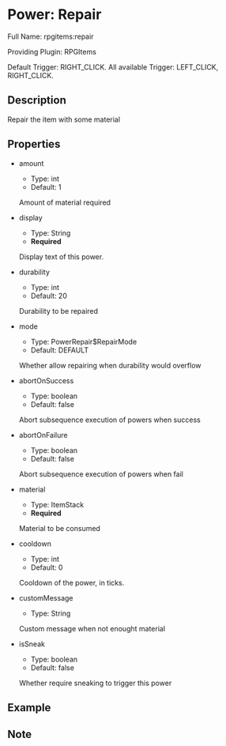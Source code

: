 # Power: Repair

<!-- This file is generated ingame by `/rpgitem gen-wiki`. -->
<!-- Please only edit between "beginCustomXXXX" and "endCustomXXXX".  -->
<!-- If you want to edit description of this power or property, -->
<!-- please edit corresponding section in "resources/lang/en_US.yml" -->

Full Name: rpgitems:repair

Providing Plugin: RPGItems

Default Trigger: RIGHT_CLICK. All available Trigger: LEFT_CLICK, RIGHT_CLICK.

<!-- beginCustomHeader -->
<!-- endCustomHeader -->

## Description

Repair the item with some material
<!-- beginCustomDescription -->
<!-- endCustomDescription -->

## Properties

* amount

  * Type: int
  * Default: 1

  Amount of material required

* display

  * Type: String
  * **Required**

  Display text of this power.

* durability

  * Type: int
  * Default: 20

  Durability to be repaired

* mode

  * Type: PowerRepair$RepairMode
  * Default: DEFAULT

  Whether allow repairing when durability would overflow

* abortOnSuccess

  * Type: boolean
  * Default: false

  Abort subsequence execution of powers when success

* abortOnFailure

  * Type: boolean
  * Default: false

  Abort subsequence execution of powers when fail

* material

  * Type: ItemStack
  * **Required**

  Material to be consumed

* cooldown

  * Type: int
  * Default: 0

  Cooldown of the power, in ticks.

* customMessage

  * Type: String

  Custom message when not enought material

* isSneak

  * Type: boolean
  * Default: false

  Whether require sneaking to trigger this power


<!-- beginCustomProperties -->
<!-- endCustomProperties -->

## Example

<!-- beginCustomExample -->
<!-- endCustomExample -->

## Note

<!-- beginCustomNote -->
<!-- endCustomNote -->